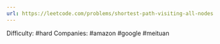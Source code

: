 ```yaml
---
url: https://leetcode.com/problems/shortest-path-visiting-all-nodes
---
```


Difficulty: #hard
Companies: #amazon #google #meituan